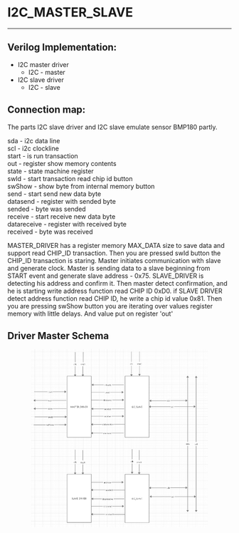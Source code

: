 # I2C_MASTER_SLAVE
--------------------------------------------
Verilog Implementation:
--------------------------------------------
* I2C master driver
    * I2C - master
* I2C slave driver
    * I2C - slave
    
Connection map:
--------------------------------------------

The parts I2C slave driver and I2C slave emulate sensor BMP180 partly.
             
sda - i2c data line<br>
scl - i2c clockline<br>
start - is run transaction<br>
out - register show memory contents<br>
state - state machine register<br>
swId - start transaction read chip id button<br>
swShow - show byte from internal memory button<br>
send - start send new data byte<br>
datasend - register with sended byte<br>
sended - byte was sended<br>
receive - start receive new data byte<br>
datareceive - register with received byte<br>
received - byte was received<br>


MASTER_DRIVER has a register memory MAX_DATA size to save data and support read CHIP_ID transaction. 
Then you are pressed swId button the CHIP_ID transaction is staring. Master initiates communication with slave and generate clock. 
Master is sending data to a slave beginning from START event and generate slave address - 0x75. SLAVE_DRIVER is detecting his address and confirm it.
Then master detect confirmation, and he is starting write address function read CHIP ID 0xD0.
if SLAVE DRIVER detect address function read CHIP ID, he write a chip id value 0x81. Then you are pressing swShow button you are iterating over values register memory  with little delays. And value put on register 'out'


Driver Master Schema
--------------------------------------------
<div align=center><img src="https://github.com/evrinoma/openCore/blob/master/DOC/img/I2C_MASTER_SLAVE.png" height="400"/> </div>

